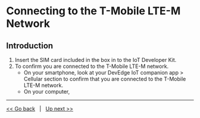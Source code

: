 # Connecting to the T-Mobile LTE-M Network

## Introduction
1. Insert the SIM card included in the box in to the IoT Developer Kit.
2. To confirm you are connected to the T-Mobile LTE-M network.
    - On your smartphone, look at your DevEdge IoT companion app > Cellular section to confirm that you are connected to the T-Mobile LTE-M network. 
    - On your computer, 


***
[<< Go back](03-How-to-See-Signs-of-Life.md) &nbsp; | &nbsp; [Up next >>](05-Your-Developer-Kit-Your-Way.md)
